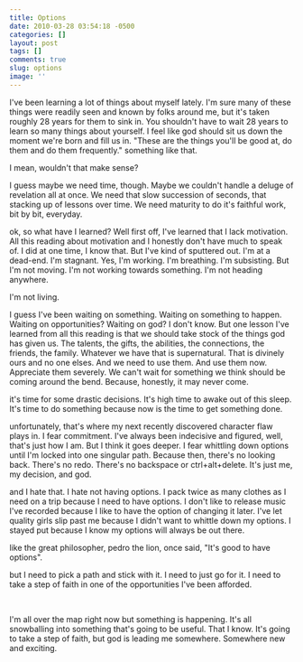 ```yaml
---
title: Options
date: 2010-03-28 03:54:18 -0500
categories: []
layout: post
tags: []
comments: true
slug: options
image: ''
---
```

I've been learning a lot of things about myself lately. I'm sure many of these things were readily seen and known by folks around me, but it's taken roughly 28 years for them to sink in. You shouldn't have to wait 28 years to learn so many things about yourself. I feel like god should sit us down the moment we're born and fill us in. "These are the things you'll be good at, do them and do them frequently." something like that.</p>

<p>I mean, wouldn't that make sense?</p>

<p>I guess maybe we need time, though. Maybe we couldn't handle a deluge of revelation all at once. We need that slow succession of seconds, that stacking up of lessons over time. We need maturity to do it's faithful work, bit by bit, everyday.</p>

<p>ok, so what have I learned? Well first off, I've learned that I lack motivation. All this reading about motivation and I honestly don't have much to speak of. I did at one time, I know that. But I've kind of sputtered out. I'm at a dead-end. I'm stagnant. Yes, I'm working. I'm breathing. I'm subsisting. But I'm not moving. I'm not working towards&nbsp;something. I'm not heading anywhere.&nbsp;</p>

<p>I'm not living.</p>

<p>I guess I've been waiting on something. Waiting on something to happen. Waiting on opportunities? Waiting on god? I don't know. But one lesson I've learned from all this reading is that we should take stock of the things god has given us. The talents, the gifts, the abilities, the connections, the friends, the family. Whatever we have that is supernatural. That is divinely ours and no one elses. And we need to use them. And use them now. Appreciate them severely. We can't wait for something we think should be coming around the bend. Because, honestly, it may never come.&nbsp;</p>

<p>it's time for some drastic decisions. It's high time to awake out of this sleep. It's time to do something because now is the time to get&nbsp;something&nbsp;done.</p>

<p>unfortunately, that's where my next recently discovered character flaw plays in. I fear commitment. I've always been indecisive and figured, well, that's just how I am. But I think it goes deeper. I fear whittling down options until I'm locked into one singular path. Because then, there's no looking back. There's no redo. There's no backspace or ctrl+alt+delete. It's just me, my decision, and god.</p>

<p>and I hate that. I hate not having options. I pack twice as many clothes as I need on a trip because I need to have options. I don't like to release music I've recorded because I like to have the option of changing it later. I've let quality girls slip past me because I didn't want to whittle down my options. I stayed put because I know my options will always be out there.&nbsp;</p>

<p>like the great philosopher, pedro the lion, once said, "It's good to have options".</p>

<p>but I need to pick a path and stick with it. I need to just go for it. I need to take a step of faith in one of the opportunities I've been afforded.&nbsp;</p>

<p>&nbsp;</p>

<p>I'm all over the map right now but&nbsp;something&nbsp;is happening. It's all snowballing into something that's going to be useful. That I know. It's going to take a step of faith, but god is leading me somewhere. Somewhere new and exciting.